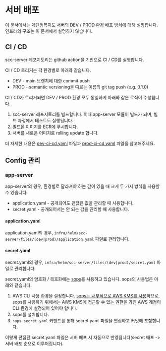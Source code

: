 # 서버 배포

이 문서에서는 계단정복지도 서버의 DEV / PROD 환경 배포 방식에 대해 설명합니다. 인프라의 구조는 이 문서에서 설명하지 않습니다.

## CI / CD

scc-server 레포지토리는 github action을 기반으로 CI / CD를 실행합니다.

CI / CD 트리거는 각 환경별로 아래와 같습니다.
- DEV - main 브랜치에 대한 commit push
- PROD - semantic versioning을 따르는 이름의 git tag push (e.g. 0.1.0)

CI / CD가 트리거되면 DEV / PROD 환경 모두 동일하게 아래와 같은 로직이 수행됩니다.
1. scc-server 레포지토리를 빌드합니다. 이때 app-server 모듈이 빌드가 되며, 빌드 과정에서 테스트도 실행됩니다.
2. 빌드된 이미지를 ECR에 푸시합니다.
3. 서버를 새로운 이미지로 rolling update 합니다.

더 자세한 내용은 [dev-ci-cd.yaml](/.github/workflows/dev-ci-cd.yaml) 파일과 [prod-ci-cd.yaml](/.github/workflows/prod-ci-cd.yaml) 파일을 참고해주세요.

## Config 관리

### app-server
app-server의 경우, 환경별로 달라져야 하는 값이 있을 때 크게 두 가지 방식을 사용할 수 있습니다.
- application.yaml - 공개되어도 괜찮은 값을 관리할 때 사용합니다.
- secret.yaml - 공개되어서는 안 되는 값을 관리할 때 사용합니다.

#### application.yaml
application.yaml의 경우, `infra/helm/scc-server/files/(dev|prod)/application.yaml` 파일로 관리합니다.

#### secret.yaml
secret.yaml의 경우, `infra/helm/scc-server/files/(dev|prod)/secret.yaml` 파일로 관리합니다.

secret.yaml의 암호화 / 복호화에는 [sops](https://github.com/getsops/sops)를 사용하고 있습니다. sops의 사용법은 아래와 같습니다.
1. AWS CLI 사용 환경을 설정합니다. [sops는 내부적으로 AWS KMS를 사용](https://github.com/getsops/sops#kms-trust-and-secrets-distribution)하므로, sops를 사용하기 위해서는 AWS KMS에 접근할 수 있는 권한을 가진 AWS 계정이 CLI 환경에 설정되어 있어야 합니다.
2. sops를 설치합니다.
3. `sops secret.yaml` 커맨드를 통해 secret.yaml 파일을 편집하고 커밋에 포함합니다.

이렇게 편집된 secret.yaml 파일은 서버 배포 시 자동으로 반영됩니다(secret 배포 -> 서버 배포 순으로 이루어집니다).
